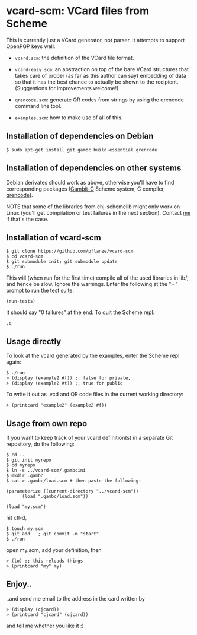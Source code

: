 # vcard-scm: VCard files from Scheme

This is currently just a VCard generator, not parser. It attempts to
support OpenPGP keys well.

* `vcard.scm`: the definition of the VCard file format.

* `vcard-easy.scm`: an abstraction on top of the bare VCard structures
  that takes care of proper (as far as this author can say) embedding
  of data so that it has the best chance to actually be shown to the
  recipient. (Suggestions for improvements welcome!)

* `qrencode.scm`: generate QR codes from strings by using the qrencode
  command line tool.

* `examples.scm`: how to make use of all of this.


## Installation of dependencies on Debian

    $ sudo apt-get install git gambc build-essential qrencode 

## Installation of dependencies  on other systems

Debian derivates should work as above, otherwise you'll have to find
corresponding packages
([Gambit-C](https://en.wikipedia.org/wiki/Gambit_(scheme_implementation))
Scheme system, C compiler,
[qrencode](http://fukuchi.org/works/qrencode/)). 

NOTE that some of the libraries from chj-schemelib might only work on
Linux (you'll get compilation or test failures in the next
section). Contact [me](http://christianjaeger.ch/contact.html) if
that's the case.


## Installation of vcard-scm

    $ git clone https://github.com/pflanze/vcard-scm
    $ cd vcard-scm
    $ git submodule init; git submodule update
    $ ./run

This will (when run for the first time) compile all of the used
libraries in lib/, and hence be slow. Ignore the warnings. Enter the
following at the "`>` " prompt to run the test suite:

    (run-tests)

It should say "0 failures" at the end. To quit the Scheme repl:

    ,q


## Usage directly

To look at the vcard generated by the examples, enter the Scheme repl
again:

    $ ./run
    > (display (example2 #f)) ;; false for private, 
    > (display (example2 #t)) ;; true for public

To write it out as .vcd and QR code files in the current working
directory:

    > (printcard "example2" (example2 #f))


## Usage from own repo

If you want to keep track of your vcard definition(s) in a separate
Git repository, do the following:

    $ cd ..
    $ git init myrepo
    $ cd myrepo
    $ ln -s ../vcard-scm/.gambcini
    $ mkdir .gambc
    $ cat > .gambc/load.scm # then paste the following:

    (parameterize ((current-directory "../vcard-scm"))
		  (load ".gambc/load.scm"))

    (load "my.scm")

hit ctl-d, 

    $ touch my.scm
    $ git add . ; git commit -m "start"
    $ ./run

open my.scm, add your definition, then

    > (lo) ;; this reloads things
    > (printcard "my" my)

## Enjoy..

..and send me email to the address in the card written by

    > (display (cjcard))
    > (printcard "cjcard" (cjcard))

and tell me whether you like it :)

